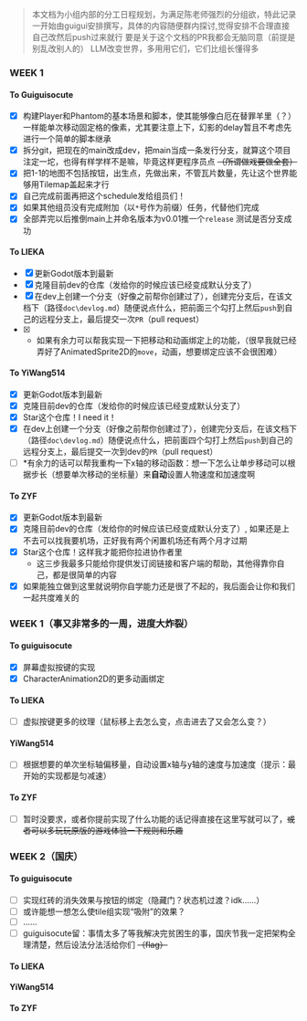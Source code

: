 > 本文档为小组内部的分工日程规划，为满足陈老师强烈的分组欲，特此记录
> 一开始由guigui安排撰写，具体的内容随便群内探讨,觉得安排不合理直接自己改然后push过来就行
> 要是关于这个文档的PR我都会无脑同意（前提是别乱改别人的）
> LLM改变世界，多用用它们，它们比组长懂得多

### WEEK 1

#### To Guiguisocute
- [x] 构建Player和Phantom的基本场景和脚本，使其能够像白厄在替罪羊里（？）一样能单次移动固定格的像素，尤其要注意上下，幻影的delay暂且不考虑先进行一个简单的脚本继承
- [x] 拆分git，把现在的main改成dev，把main当成一条发行分支，就算这个项目注定一坨，也得有样学样不是嘛，毕竟这样更程序员点 ~~（所谓做戏要做全套）~~
- [x] 把1-1的地图不包括按钮，出生点，先做出来，不管瓦片数量，先让这个世界能够用Tilemap盖起来才行
- [x] 自己完成前面再把这个schedule发给组员们！
- [x] 如果其他组员没有完成附加（以`*`号作为前缀）任务，代替他们完成
- [x] 全部弄完以后推倒main上并命名版本为v0.01推一个`release`
测试是否分支成功
  
#### To LIEKA
- [x] 更新Godot版本到最新
- [x] 克隆目前dev的仓库（发给你的时候应该已经变成默认分支了）
- [x] 在dev上创建一个分支（好像之前帮你创建过了），创建完分支后，在该文档下（路径`doc\devlog.md`）随便说点什么，把前面三个勾打上然后`push`到自己的远程分支上，最后提交一次`PR`（pull request）
- [x] * 如果有余力可以帮我实现一下把移动和动画绑定上的功能，（很早我就已经弄好了AnimatedSprite2D的`move`，动画，想要绑定应该不会很困难）

#### To YiWang514
- [x] 更新Godot版本到最新
- [x] 克隆目前dev的仓库（发给你的时候应该已经变成默认分支了）
- [x] Star这个仓库！I need it！
- [x] 在dev上创建一个分支（好像之前帮你创建过了），创建完分支后，在该文档下（路径`doc\devlog.md`）随便说点什么，把前面四个勾打上然后`push`到自己的远程分支上，最后提交一次到dev的`PR`（pull request）
- [ ] *有余力的话可以帮我重构一下x轴的移动函数：想一下怎么让单步移动可以根据步长（想要单次移动的坐标量）来**自动**设置人物速度和加速度啊

#### To ZYF
- [x] 更新Godot版本到最新
- [x] 克隆目前dev的仓库（发给你的时候应该已经变成默认分支了）, 如果还是上不去可以找我要机场，正好我有两个闲置机场还有两个月才过期
- [x] Star这个仓库！这样我才能把你拉进协作者里
    - 这三步我最多只能给你提供发订阅链接和客户端的帮助，其他得靠你自己，都是很简单的内容
- [x] 如果能独立做到这里就说明你自学能力还是很了不起的，我后面会让你和我们一起共度难关的

### WEEK 1（事又非常多的一周，进度大炸裂）
#### To guiguisocute
- [x] 屏幕虚拟按键的实现
- [x] CharacterAnimation2D的更多动画绑定
#### To LIEKA
- [ ] 虚拟按键更多的纹理（鼠标移上去怎么变，点击进去了又会怎么变？）
#### YiWang514
- [ ] 根据想要的单次坐标轴偏移量，自动设置x轴与y轴的速度与加速度（提示：最开始的实现都是匀减速）
#### To ZYF
- [ ] 暂时没要求，或者你提前实现了什么功能的话记得直接在这里写就可以了，~~或者可以多玩玩原版的游戏体验一下规则和乐趣~~

### WEEK 2（国庆）
#### To guiguisocute
- [ ] 实现红砖的消失效果与按钮的绑定（隐藏门？状态机过渡？idk……）
- [ ] 或许能想一想怎么使tile组实现“吸附”的效果？
- [ ] ……
- [ ] guiguisocute留：事情太多了等我解决完贫困生的事，国庆节我一定把架构全理清楚，然后设法分法活给你们 ~~（flag）~~
#### To LIEKA
#### YiWang514
#### To ZYF